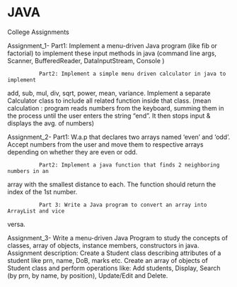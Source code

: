 # JAVA
College Assignments

Assignment_1- Part1: Implement a menu-driven Java program (like fib or factorial) to
implement these input methods in java (command line args, Scanner,
BufferedReader, DataInputStream, Console )
 
              Part2: Implement a simple menu driven calculator in java to implement
add, sub, mul, div, sqrt, power, mean, variance. Implement a separate
Calculator class to include all related function inside that class. (mean
calculation : program reads numbers from the keyboard, summing them in
the process until the user enters the string “end”. It then stops input &
displays the avg. of numbers)

Assignment_2- Part1: W.a.p that declares two arrays named ‘even’ and ‘odd’. Accept
numbers from the user and move them to respective arrays depending on
whether they are even or odd.
     
              Part2: Implement a java function that finds 2 neighboring numbers in an
array with the smallest distance to each. The function should return the
index of the 1st number.
 
              Part 3: Write a Java program to convert an array into ArrayList and vice
versa.

Assignment_3- Write a menu-driven Java Program to study the concepts of classes, array
of objects, instance members, constructors in java.
Assignment description: Create a Student class describing attributes of a
student like prn, name, DoB, marks etc. Create an array of objects of
Student class and perform operations like: Add students, Display, Search
(by prn, by name, by position), Update/Edit and Delete.
